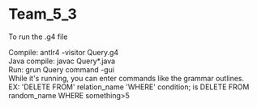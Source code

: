 # Team_5_3
To run the .g4 file

Compile: antlr4 -visitor Query.g4  
Java compile: javac Query*.java  
Run: grun Query command -gui  
While it's running, you can enter commands like the grammar outlines.  
EX: 'DELETE FROM' relation_name 'WHERE' condition; is DELETE FROM random_name WHERE something>5
